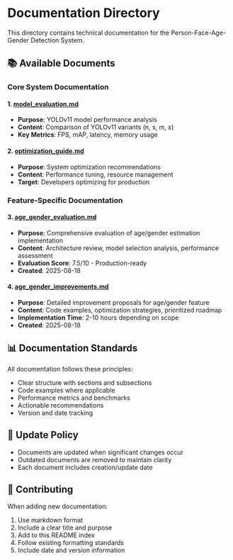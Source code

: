 # Documentation Directory

This directory contains technical documentation for the Person-Face-Age-Gender Detection System.

## 📚 Available Documents

### Core System Documentation

#### 1. [model_evaluation.md](model_evaluation.md)
- **Purpose**: YOLOv11 model performance analysis
- **Content**: Comparison of YOLOv11 variants (n, s, m, x)
- **Key Metrics**: FPS, mAP, latency, memory usage

#### 2. [optimization_guide.md](optimization_guide.md)
- **Purpose**: System optimization recommendations
- **Content**: Performance tuning, resource management
- **Target**: Developers optimizing for production

### Feature-Specific Documentation

#### 3. [age_gender_evaluation.md](age_gender_evaluation.md)
- **Purpose**: Comprehensive evaluation of age/gender estimation implementation
- **Content**: Architecture review, model selection analysis, performance assessment
- **Evaluation Score**: 7.5/10 - Production-ready
- **Created**: 2025-08-18

#### 4. [age_gender_improvements.md](age_gender_improvements.md)
- **Purpose**: Detailed improvement proposals for age/gender feature
- **Content**: Code examples, optimization strategies, prioritized roadmap
- **Implementation Time**: 2-10 hours depending on scope
- **Created**: 2025-08-18

## 📊 Documentation Standards

All documentation follows these principles:
- Clear structure with sections and subsections
- Code examples where applicable
- Performance metrics and benchmarks
- Actionable recommendations
- Version and date tracking

## 🔄 Update Policy

- Documents are updated when significant changes occur
- Outdated documents are removed to maintain clarity
- Each document includes creation/update date

## 📝 Contributing

When adding new documentation:
1. Use markdown format
2. Include a clear title and purpose
3. Add to this README index
4. Follow existing formatting standards
5. Include date and version information